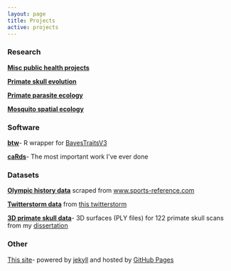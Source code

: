 ```yaml
---
layout: page
title: Projects
active: projects
---
```


### Research

[**Misc public health projects**](/projects/public_health)

[**Primate skull evolution**](/projects/skull)

[**Primate parasite ecology**](/projects/gelada)

[**Mosquito spatial ecology**](/projects/mosquito)

### Software

[**btw**](/projects/btw)- R wrapper for <a target="_blank" href="http://www.evolution.rdg.ac.uk/BayesTraits.html">BayesTraitsV3</a>

[**caRds**](/projects/caRds)- The most important work I've ever done

### Datasets

[**Olympic history data**](https://www.kaggle.com/heesoo37/120-years-of-olympic-history-athletes-and-results) scraped from www.sports-reference.com

[**Twitterstorm data**](https://figshare.com/articles/Twitterstorm_data_the_Katie_Hinde_Target_t-shirt_saga_2017-06-11/6096986) from [this twitterstorm](https://rgriff23.github.io/2017/06/29/Katie-Hinde-Twitterstorm.html)

[**3D primate skull data**](https://figshare.com/articles/3D_surfaces_of_primate_skulls_from_my_dissertation_Macroevolution_of_primate_skull_shape_combining_geometric_morphometrics_and_phylogenetic_comparative_methods_/5971231/1)- 3D surfaces (PLY files) for 122 primate skull scans from my [dissertation](/projects/skull)

### Other

<a target="_blank" href="https://github.com/rgriff23/rgriff23.github.io">This site</a>- powered by <a target="_blank" href="https://jekyllrb.com/">jekyll</a> and hosted by <a target="_blank" href="https://pages.github.com/">GitHub Pages</a>


